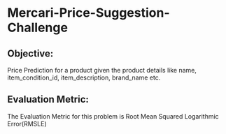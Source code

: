 # Mercari-Price-Suggestion-Challenge
## Objective:
Price Prediction for a product given the product details like name, item_condition_id, item_description, brand_name etc.

## Evaluation Metric:
The Evaluation Metric for this problem is Root Mean Squared Logarithmic Error(RMSLE)

